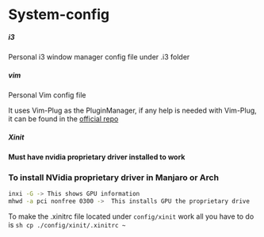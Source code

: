 # System-config

##### i3
Personal i3 window manager config file under .i3 folder

##### vim
Personal Vim config file

It uses Vim-Plug as the PluginManager, if any help is needed with Vim-Plug, it can be found in the [official repo](https://github.com/junegunn/vim-plug)

##### Xinit
#### Must have nvidia proprietary driver installed to work
### To install NVidia proprietary driver in Manjaro or Arch
```sh
inxi -G -> This shows GPU information
mhwd -a pci nonfree 0300 ->  This installs GPU the proprietary drive
```

To make the .xinitrc file located under `config/xinit` work all you have to do is ```sh cp ./config/xinit/.xinitrc ~```

